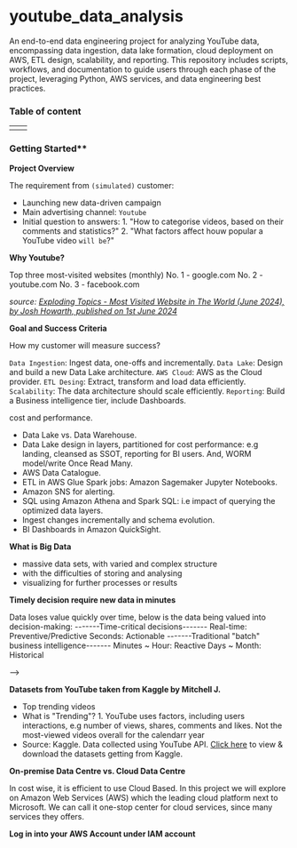 # youtube_data_analysis
An end-to-end data engineering project for analyzing YouTube data, encompassing data ingestion, data lake formation, cloud deployment on AWS, ETL design, scalability, and reporting. This repository includes scripts, workflows, and documentation to guide users through each phase of the project, leveraging Python, AWS services, and data engineering best practices.

### Table of content
|||
|:-:|:-:|
|||

### Getting Started**

**Project Overview**

The requirement from `(simulated)` customer:
- Launching new data-driven campaign
- Main advertising channel: `Youtube`
- Initial question to answers:
      1. "How to categorise videos, based on their comments and statistics?"
      2. "What factors affect houw popular a YouTube video `will be`?"
  
**Why Youtube?**

Top three most-visited websites (monthly)
No. 1 - google.com
No. 2 - youtube.com
No. 3 - facebook.com

*source: [Exploding Topics - Most Visited Website in The World (June 2024), by Josh Howarth, published on 1st June 2024](https://explodingtopics.com/blog/most-visited-websites)*

**Goal and Success Criteria**

How my customer will measure success?

`Data Ingestion`: Ingest data, one-offs and incrementally.
`Data Lake`: Design and build a new Data Lake architecture.
`AWS Cloud`: AWS as the Cloud provider.
`ETL Desing`: Extract, transform and load data efficiently.
`Scalability`: The data architecture should scale efficiently.
`Reporting`: Build a Business intelligence tier, include Dashboards.

<!-- 

Note for myself by doing this project

- To build a data lake from scratch in Amazon S3: Joining semi-structure and structure data.
- Lake House architecture design: Best practices --> cost and performance.
- Data Lake vs. Data Warehouse.
- Data Lake design in layers, partitioned for cost performance: e.g landing, cleansed as SSOT, reporting for BI users. And, WORM model/write Once Read Many.
- AWS Data Catalogue.
- ETL in AWS Glue Spark jobs: Amazon Sagemaker Jupyter Notebooks.
- Amazon SNS for alerting.
- SQL using Amazon Athena and Spark SQL: i.e impact of querying the optimized data layers.
- Ingest changes incrementally and schema evolution.
- BI Dashboards in Amazon QuickSight.


**What is Big Data**

- massive data sets, with varied and complex structure
- with the difficulties of storing and analysing
- visualizing for further processes or results

**Timely decision require new data in minutes**

Data loses value quickly over time, below is the data being valued into decision-making:
-------Time-critical decisions-------
Real-time: Preventive/Predictive
Seconds: Actionable
-------Traditional "batch" business intelligence-------
Minutes ~ Hour: Reactive
Days ~ Month: Historical

-->

**Datasets from YouTube taken from Kaggle by Mitchell J.**
- Top trending videos
- What is "Trending"?
      1. YouTube uses factors, including users interactions, e.g number of views, shares, comments and likes. Not the most-viewed videos overall for the calendarr year
- Source: Kaggle. Data collected using YouTube API. [Click here](https://www.youtube.com/redirect?event=video_description&redir_token=QUFFLUhqbEhQUy01eWpUSnRpVTRMVkl6Y09RcGkxVEljd3xBQ3Jtc0ttZUZ4a0xaZ0NkVjJtOGpFWHVlRDVjS1d1NDJUaFpaVnQwUGlSemdieW84N29vZUdlT25FOWhpZ0hLbjMwSE10SnF6M3JvbHZ2TkNZM1h0ZHFPdWQ0eVdneXUtM0lKbm4tMERlWGh5NVNfZWlGT1Uxdw&q=https%3A%2F%2Fwww.kaggle.com%2Fdatasnaek%2Fyoutube-new&v=yZKJFKu49Dk) to view & download the datasets getting from Kaggle.

**On-premise Data Centre vs. Cloud Data Centre**

In cost wise, it is efficient to use Cloud Based. In this project we will explore on Amazon Web Services (AWS) which the leading cloud platform next to Microsoft. We can call it one-stop center for cloud services, since many services they offers.

**Log in into your AWS Account under IAM account**




























